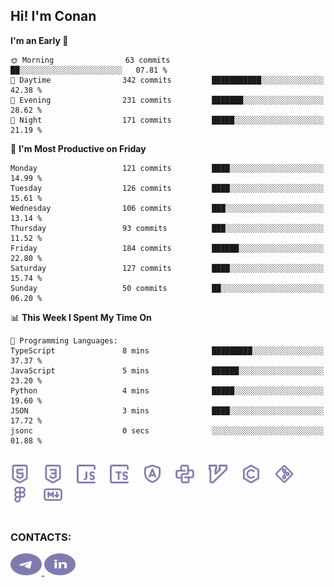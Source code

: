 ## Hi! I'm Conan

<!--START_SECTION:waka-->
**I'm an Early 🐤** 

```text
🌞 Morning                63 commits          ██░░░░░░░░░░░░░░░░░░░░░░░   07.81 % 
🌆 Daytime                342 commits         ███████████░░░░░░░░░░░░░░   42.38 % 
🌃 Evening                231 commits         ███████░░░░░░░░░░░░░░░░░░   28.62 % 
🌙 Night                  171 commits         █████░░░░░░░░░░░░░░░░░░░░   21.19 % 
```
📅 **I'm Most Productive on Friday** 

```text
Monday                   121 commits         ████░░░░░░░░░░░░░░░░░░░░░   14.99 % 
Tuesday                  126 commits         ████░░░░░░░░░░░░░░░░░░░░░   15.61 % 
Wednesday                106 commits         ███░░░░░░░░░░░░░░░░░░░░░░   13.14 % 
Thursday                 93 commits          ███░░░░░░░░░░░░░░░░░░░░░░   11.52 % 
Friday                   184 commits         ██████░░░░░░░░░░░░░░░░░░░   22.80 % 
Saturday                 127 commits         ████░░░░░░░░░░░░░░░░░░░░░   15.74 % 
Sunday                   50 commits          ██░░░░░░░░░░░░░░░░░░░░░░░   06.20 % 
```


📊 **This Week I Spent My Time On** 

```text
💬 Programming Languages: 
TypeScript               8 mins              █████████░░░░░░░░░░░░░░░░   37.37 % 
JavaScript               5 mins              ██████░░░░░░░░░░░░░░░░░░░   23.20 % 
Python                   4 mins              █████░░░░░░░░░░░░░░░░░░░░   19.60 % 
JSON                     3 mins              ████░░░░░░░░░░░░░░░░░░░░░   17.72 % 
jsonc                    0 secs              ░░░░░░░░░░░░░░░░░░░░░░░░░   01.88 % 
```


<!--END_SECTION:waka-->


<br>

<div align="left">
  <img src="icons/skills/html.svg" height="30" alt="html5"/>
  <img width="15"/>
  <img src="icons/skills/css.svg" height="30" alt="css"/>
    <img width="15"/>
  <img src="icons/skills/javascript.svg" height="30" alt="javascript"/>
  <img width="15"/>
  <img src="icons/skills/typescript.svg" height="30" alt="typescript"/>
  <img width="15"/>
  <img src="icons/skills/angular.svg" height="30" alt="angular"/>
  <img width="15"/>
  <img src="icons/skills/python.svg" height="30" alt="python"/>
  <img width="15"/>
  <img src="icons/skills/vim.svg" height="30" alt="vim"  />
  <img width="15"/>
  <img src="icons/skills/c.svg" height="30" alt="c"/>
  <img width="15"/>
  <img src="icons/skills/git.svg" height="30" alt="git"/>
  <img width="15"/>
  <img src="icons/skills/figma.svg" height="30" alt="figma"/>
  <img width="15"/>
  <img src="icons/skills/markdown.svg" height="30" alt="markdown"/>
</div>

<br>


### CONTACTS:

<div align="left">
  <a href="https://t.me/gkkconan">
    <img src="icons/contacts/telegram.svg" width="50" height="35" alt="telegram"/>
  </a>
  <a href="https://www.linkedin.com/in/gkkconan">
    <img src="icons/contacts/linkedin.svg" width="50" height="35" alt="linkedin"/>
  </a>
</div>
